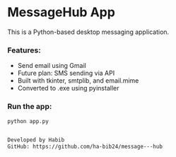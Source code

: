 # MessageHub App

This is a Python-based desktop messaging application.

### Features:
- Send email using Gmail
- Future plan: SMS sending via API
- Built with tkinter, smtplib, and email.mime
- Converted to .exe using pyinstaller

### Run the app:
```bash
python app.py


Developed by Habib
GitHub: https://github.com/ha-bib24/message---hub
